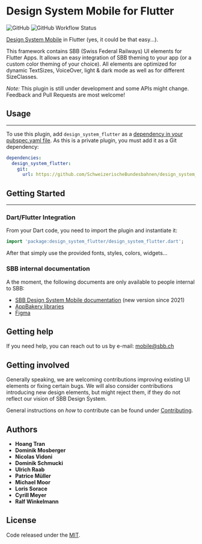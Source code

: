 # Design System Mobile for Flutter
![GitHub](https://img.shields.io/github/license/SchweizerischeBundesbahnen/design_system_flutter)
![GitHub Workflow Status](https://img.shields.io/github/workflow/status/SchweizerischeBundesbahnen/design_system_flutter/Flutter%20CI)

[Design System Mobile](https://designsystems.app.sbb.ch/) in Flutter (yes, it could be that easy...).

This framework contains SBB (Swiss Federal Railways) UI elements for Flutter Apps. It allows an easy integration of SBB theming to your app (or a custom color theming of your choice). All elements are optimized for dynamic TextSizes, VoiceOver, light & dark mode as well as for different SizeClasses.

*Note:* This plugin is still under development and some APIs might change. Feedback and Pull Requests are most welcome!

## Usage
---
To use this plugin, add `design_system_flutter` as a [dependency in your pubspec.yaml file](https://flutter.io/platform-plugins/). As this is a private plugin, you must add it as a Git dependency:
```yaml
dependencies:
  design_system_flutter:
    git:
      url: https://github.com/SchweizerischeBundesbahnen/design_system_flutter.git
```
## Getting Started
---
### Dart/Flutter Integration
From your Dart code, you need to import the plugin and instantiate it:
```Dart
import 'package:design_system_flutter/design_system_flutter.dart';
```

After that simply use the provided fonts, styles, colors, widgets...

### SBB internal documentation

A the moment, the following documents are only available to people internal to SBB:
* [SBB Design System Mobile documentation](https://digital.sbb.ch/de/design-system-mobile-new "Design System Mobile documentation") (new version since 2021)
* [AppBakery libraries](https://sbb.sharepoint.com/sites/app-bakery/SitePages/Mobile-Libraries.aspx "AppBakery libraries")
* [Figma](https://www.figma.com/file/56woOj0p1qEOrZiTzi4mJ7/SBB-Mobile-Library-%28draft%29 "Figma library")

## Getting help

If you need help, you can reach out to us by e-mail: [mobile@sbb.ch](mailto:mobile@sbb.ch?subject=[GitHub]%20MDS%20Flutter)

## Getting involved

Generally speaking, we are welcoming contributions improving existing UI elements or fixing certain bugs. We will also consider contributions introducing new design elements, but might reject them, if they do not reflect our vision of SBB Design System.

General instructions on _how_ to contribute can be found under [Contributing](Contributing.md).

## Authors

* **Hoang Tran**
* **Dominik Mosberger**
* **Nicolas Vidoni**
* **Dominik Schmucki**
* **Ulrich Raab**
* **Patrice Müller**
* **Michael Moor**
* **Loris Sorace**
* **Cyrill Meyer**
* **Ralf Winkelmann**

## License

Code released under the [MIT](LICENSE).
